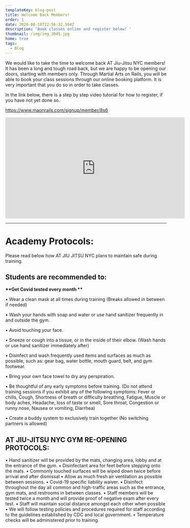 ```yaml
---
templateKey: blog-post
title: Welcome Back Members!
order: 1
date: 2020-08-18T22:56:32.594Z
description: 'Book classes online and register below! '
thumbnail: /img/img_3045.jpg
home: true
tags:
  - Blog
---
```

We would like to take the time to welcome back AT Jiu-Jitsu NYC members! It has been a long and tough road back, but we are happy to be opening our doors, starting with members only. Through Martial Arts on Rails, you will be able to book your class sessions through our online booking platform. It is very important that you do so in order to take classes.

In the link below, there is a step by step video tutorial for how to register, if you have not yet done so.

<https://www.maonrails.com/signup/member/8s6>

<iframe width="560" height="315" src="https://www.youtube.com/embed/Pna2MyGY56A" frameborder="0" allow="accelerometer; autoplay; encrypted-media; gyroscope; picture-in-picture" allowfullscreen></iframe>

- - -

# **Academy Protocols:**

Please read below how AT JIU JITSU NYC plans to maintain safe during training. 

## **Students are recommended to:**

**\*\*Get Covid tested every month
\*\***

• Wear a clean mask at all times during training (Breaks allowed in between if needed)

• Wash your hands with soap and water or use hand sanitizer frequently in and outside the gym.

• Avoid touching your face.

• Sneeze or cough into a tissue, or in the inside of their elbow. (Wash hands or use hand sanitizer immediately after)

• Disinfect and wash frequently used items and surfaces as much as possible, such as: gear bag, water bottle, mouth guard, belt, and gym footwear.

• Bring your own face towel to dry any perspiration.

• Be thoughtful of any early symptoms before training. (Do not attend training sessions if you exhibit any of the following symptoms: Fever or chills, Cough, Shortness of breath or difficulty breathing, Fatigue, Muscle or body aches, Headache, loss of taste or smell, Sore throat, Congestion or runny nose, Nausea or vomiting, Diarrhea)

• Create a buddy system to exclusively train together (No switching partners is allowed)

## AT JIU-JITSU NYC GYM RE-OPENING PROTOCOLS:

• Hand sanitizer will be provided by the mats, changing area, lobby and at the entrance of the gym. • Disinfectant area for feet before stepping onto the mats. • Commonly touched surfaces will be wiped down twice before arrival and after dismissal • Allow as much fresh air ventilation as possible between sessions. • Covid-19 specific liability waiver. • Disinfect throughout the day all common and high-traffic areas such as the entrance, gym mats, and restrooms in between classes. • Staff members will be tested twice a month and will provide proof of negative exam after every test. • Staff will maintain social distance amongst each other when possible • We will follow testing policies and procedures required for staff according to the guidelines established by CDC and local government. • Temperature checks will be administered prior to training.
